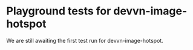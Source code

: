 # Playground tests for devvn-image-hotspot
We are still awaiting the first test run for devvn-image-hotspot.
